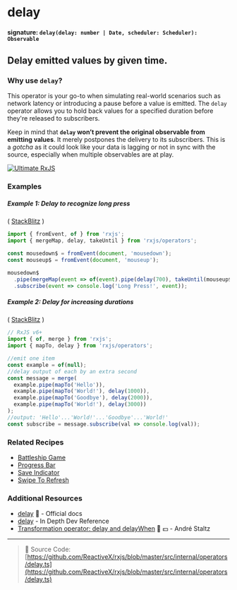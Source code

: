 # delay

#### signature: `delay(delay: number | Date, scheduler: Scheduler): Observable`

## Delay emitted values by given time.

### Why use `delay`?

This operator is your go-to when simulating real-world scenarios such as network latency or introducing a pause before a value is emitted. The `delay` operator allows you to hold back values for a specified duration before they're released to subscribers. 

Keep in mind that **`delay` won’t prevent the original observable from emitting values**. It merely postpones the delivery to its subscribers. This is a _gotcha_ as it could look like your data is lagging or not in sync with the source, especially when multiple observables are at play.

[![Ultimate RxJS](https://drive.google.com/uc?export=view&id=1qq2-q-eVe-F_-d0eSvTyqaGRjpfLDdJz 'Ultimate RxJS')](https://ultimatecourses.com/courses/rxjs?ref=4)

### Examples

##### Example 1: Delay to recognize long press

( [StackBlitz](https://stackblitz.com/edit/rxjs-bru5fi?devtoolsheight=60) )

```js
import { fromEvent, of } from 'rxjs';
import { mergeMap, delay, takeUntil } from 'rxjs/operators';

const mousedown$ = fromEvent(document, 'mousedown');
const mouseup$ = fromEvent(document, 'mouseup');

mousedown$
  .pipe(mergeMap(event => of(event).pipe(delay(700), takeUntil(mouseup$))))
  .subscribe(event => console.log('Long Press!', event));
```

##### Example 2: Delay for increasing durations

(
[StackBlitz](https://stackblitz.com/edit/typescript-twjn8r?file=index.ts&devtoolsheight=100)
)

```js
// RxJS v6+
import { of, merge } from 'rxjs';
import { mapTo, delay } from 'rxjs/operators';

//emit one item
const example = of(null);
//delay output of each by an extra second
const message = merge(
  example.pipe(mapTo('Hello')),
  example.pipe(mapTo('World!'), delay(1000)),
  example.pipe(mapTo('Goodbye'), delay(2000)),
  example.pipe(mapTo('World!'), delay(3000))
);
//output: 'Hello'...'World!'...'Goodbye'...'World!'
const subscribe = message.subscribe(val => console.log(val));
```

### Related Recipes

- [Battleship Game](../../recipes/battleship-game.md)
- [Progress Bar](../../recipes/progressbar.md)
- [Save Indicator](../../recipes/save-indicator.md)
- [Swipe To Refresh](/recipes/swipe-to-refresh.md)

### Additional Resources

- [delay](https://rxjs.dev/api/operators/delay) 📰 - Official docs
- [delay](https://indepth.dev/reference/rxjs/operators/delay) - In Depth Dev Reference
- [Transformation operator: delay and delayWhen](https://egghead.io/lessons/rxjs-transformation-operators-delay-and-delaywhen?course=rxjs-beyond-the-basics-operators-in-depth)
  🎥 💵 - André Staltz

---

> 📁 Source Code:
> [https://github.com/ReactiveX/rxjs/blob/master/src/internal/operators/delay.ts](https://github.com/ReactiveX/rxjs/blob/master/src/internal/operators/delay.ts)
